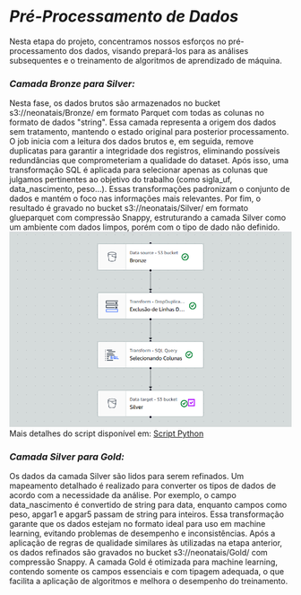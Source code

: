 # *Pré-Processamento de Dados*
Nesta etapa do projeto, concentramos nossos esforços no pré-processamento dos dados, visando prepará-los para as análises subsequentes e o treinamento de algoritmos de aprendizado de máquina.

### *Camada Bronze para Silver:*
Nesta fase, os dados brutos são armazenados no bucket s3://neonatais/Bronze/ em formato Parquet com todas as colunas no formato de dados "string". Essa camada representa a origem dos dados sem tratamento, mantendo o estado original para posterior processamento.
O job inicia com a leitura dos dados brutos e, em seguida, remove duplicatas para garantir a integridade dos registros, eliminando possíveis redundâncias que comprometeriam a qualidade do dataset. Após isso, uma transformação SQL é aplicada para selecionar apenas as colunas que julgamos pertinentes ao objetivo do trabalho (como sigla_uf, data_nascimento, peso...). Essas transformações padronizam o conjunto de dados e mantém o foco nas informações mais relevantes. Por fim, o resultado é gravado no bucket s3://neonatais/Silver/ em formato glueparquet com compressão Snappy, estruturando a camada Silver como um ambiente com dados limpos, porém com o tipo de dado não definido. 
![image alt](https://github.com/Tecnologia-em-Banco-de-Dados-PUC-Minas/eixo5_grupo3_20251/blob/main/Bronze_To_Silver.png?raw=true)
Mais detalhes do script disponível em: 
[Script Python](../Script_Bronze_To-Silver.py)

### *Camada Silver para Gold:*

Os dados da camada Silver são lidos para serem refinados. Um mapeamento detalhado é realizado para converter os tipos de dados de acordo com a necessidade da análise. Por exemplo, o campo data_nascimento é convertido de string para data, enquanto campos como peso, apgar1 e apgar5 passam de string para inteiros. Essa transformação garante que os dados estejam no formato ideal para uso em machine learning, evitando problemas de desempenho e inconsistências. Após a aplicação de regras de qualidade similares às utilizadas na etapa anterior, os dados refinados são gravados no bucket s3://neonatais/Gold/ com compressão Snappy. A camada Gold é otimizada para machine learning, contendo somente os campos essenciais e com tipagem adequada, o que facilita a aplicação de algoritmos e melhora o desempenho do treinamento.

